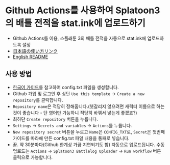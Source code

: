 # Github Actions를 사용하여 Splatoon3의 배틀 전적을 stat.ink에 업로드하기
- Github Actions를 이용, 스플래툰 3의 배틀 전적을 자동으로 stat.ink에 업로드하도록 설정
- [日本語の使い方リンク](./README.ja.md)
- [English README](./README.en.md)

## 사용 방법
- [한국어 가이드](https://github.com/cake-monotone/s3s)를 참고하여 config.txt 파일을 생성합니다.
- Github 가입 및 로그인 후 상단 `Use this template` -> `Create a new repository`를 클릭합니다.
- `Repository name`은 적당히 정해줍니다.(헷갈리지 않으려면 캐릭터 이름으로 하는것이 좋습니다 - 단 영어만 가능하니 적당히 바꿔서 넣는게 좋겠죠?)
- 최하단 `Create repository` 버튼을 누릅니다.
- `Settings` -> `Secrets and variables` -> `Actions`를 누릅니다.
- `New repository secret` 버튼을 누르고 `Name`은 `CONFIG_TXT`로, `Secret`은 첫번째 가이드를 따라해 만든 config.txt 파일 내용을 통째로 넣습니다.
- 끝. 약 30분마다(Github 한계상 가끔 지연되기도 함) 자동으로 업로드됩니다. 수동 업로드는 `Actions` -> `Splatoon3 Battlelog Uploader` -> `Run workflow` 버튼 클릭으로 가능합니다.
